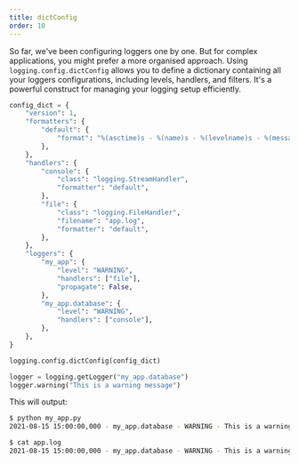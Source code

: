 ```yaml
---
title: dictConfig
order: 10
--- 
```


So far, we've been configuring loggers one by one. But for complex applications, you might prefer a more organised approach.
Using `logging.config.dictConfig` allows you to define a dictionary containing all your loggers configurations, including levels, handlers, and filters.
It's a powerful construct for managing your logging setup efficiently.

```python
config_dict = {
    "version": 1,
    "formatters": {
        "default": {
            "format": "%(asctime)s - %(name)s - %(levelname)s - %(message)s",
        },
    },
    "handlers": {
        "console": {
            "class": "logging.StreamHandler",
            "formatter": "default",
        },
        "file": {
            "class": "logging.FileHandler",
            "filename": "app.log",
            "formatter": "default",
        },
    },
    "loggers": {
        "my_app": {
            "level": "WARNING",
            "handlers": ["file"],
            "propagate": False,
        },
        "my_app.database": {
            "level": "WARNING",
            "handlers": ["console"],
        },
    },
}

logging.config.dictConfig(config_dict)

logger = logging.getLogger("my_app.database")
logger.warning("This is a warning message")
```

This will output:

```bash
$ python my_app.py
2021-08-15 15:00:00,000 - my_app.database - WARNING - This is a warning message

$ cat app.log
2021-08-15 15:00:00,000 - my_app.database - WARNING - This is a warning message
```

